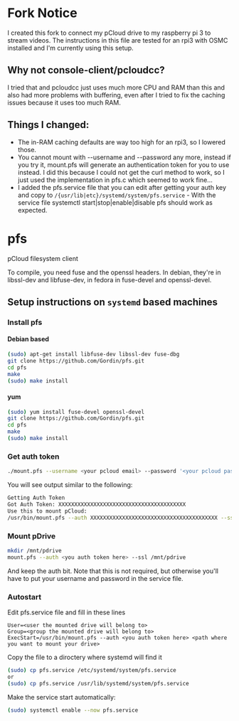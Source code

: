 Fork Notice
===

I created this fork to connect my pCloud drive to my raspberry pi 3 to stream videos. The instructions in this file are tested for an rpi3 with OSMC installed and I'm currently using this setup.

Why not console-client/pcloudcc?
---
I tried that and pcloudcc just uses much more CPU and RAM than this and also had more problems with buffering, even after I tried to fix the caching issues because it uses too much RAM.

Things I changed:
---
* The in-RAM caching defaults are way too high for an rpi3, so I lowered those.
* You cannot mount with --username and --password any more, instead if you try it, mount.pfs will generate an authentication token for you to use instead. I did this because I could not get the curl method to work, so I just used the implementation in pfs.c which seemed to work fine...
* I added the pfs.service file that you can edit after getting your auth key and copy to `/{usr/lib|etc}/systemd/system/pfs.service` - 
With the service file systemctl start|stop|enable|disable pfs should work as expected.


pfs
===

pCloud filesystem client

To compile, you need fuse and the openssl headers. In debian,
they're in libssl-dev and libfuse-dev, in fedora in fuse-devel and
openssl-devel.

## Setup instructions on `systemd` based machines

### Install pfs

#### Debian based
```sh
(sudo) apt-get install libfuse-dev libssl-dev fuse-dbg
git clone https://github.com/Gordin/pfs.git
cd pfs
make
(sudo) make install
```

#### yum
```sh
(sudo) yum install fuse-devel openssl-devel
git clone https://github.com/Gordin/pfs.git
cd pfs
make
(sudo) make install
```

### Get auth token

```sh 
./mount.pfs --username <your pcloud email> --password '<your pcloud password'
```

You will see output similar to the following:
````sh
Getting Auth Token
Got Auth Token: XXXXXXXXXXXXXXXXXXXXXXXXXXXXXXXXXXXXXXXX
Use this to mount pCloud: 
/usr/bin/mount.pfs --auth XXXXXXXXXXXXXXXXXXXXXXXXXXXXXXXXXXXXXXXX --ssl /home/<your user>/pCloudDrive
````

### Mount pDrive

```sh
mkdir /mnt/pdrive
mount.pfs --auth <you auth token here> --ssl /mnt/pdrive
```

And keep the auth bit.
Note that this is not required, but otherwise you'll have to put your username
and password in the service file.

### Autostart

Edit pfs.service file and fill in these lines

```
User=<user the mounted drive will belong to>
Group=<group the mounted drive will belong to>
ExecStart=/usr/bin/mount.pfs --auth <you auth token here> <path where you want to mount your drive>
```

Copy the file to a diroctery where systemd will find it
```sh
(sudo) cp pfs.service /etc/systemd/system/pfs.service
or
(sudo) cp pfs.service /usr/lib/systemd/system/pfs.service
```

Make the service start automatically:

```sh
(sudo) systemctl enable --now pfs.service
```
